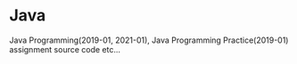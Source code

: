 # Java
Java Programming(2019-01, 2021-01), Java Programming Practice(2019-01) assignment source code etc...
